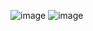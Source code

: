 ![image](https://user-images.githubusercontent.com/75119694/180636726-a92ab00a-26fa-4bef-9212-1f80e10c987b.png)
![image](https://user-images.githubusercontent.com/75119694/180636812-f0c78194-0821-41b5-ad97-d416d21ff514.png)

